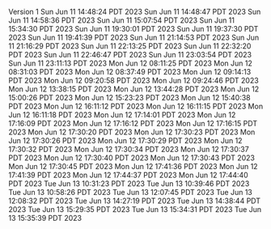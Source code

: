 Version
1
Sun Jun 11 14:48:24 PDT 2023
Sun Jun 11 14:48:47 PDT 2023
Sun Jun 11 14:58:36 PDT 2023
Sun Jun 11 15:07:54 PDT 2023
Sun Jun 11 15:34:30 PDT 2023
Sun Jun 11 19:30:01 PDT 2023
Sun Jun 11 19:37:30 PDT 2023
Sun Jun 11 19:41:39 PDT 2023
Sun Jun 11 21:14:53 PDT 2023
Sun Jun 11 21:16:29 PDT 2023
Sun Jun 11 22:13:25 PDT 2023
Sun Jun 11 22:32:20 PDT 2023
Sun Jun 11 22:46:47 PDT 2023
Sun Jun 11 23:03:54 PDT 2023
Sun Jun 11 23:11:13 PDT 2023
Mon Jun 12 08:11:25 PDT 2023
Mon Jun 12 08:31:03 PDT 2023
Mon Jun 12 08:37:49 PDT 2023
Mon Jun 12 09:14:13 PDT 2023
Mon Jun 12 09:20:58 PDT 2023
Mon Jun 12 09:24:46 PDT 2023
Mon Jun 12 13:38:15 PDT 2023
Mon Jun 12 13:44:28 PDT 2023
Mon Jun 12 15:00:26 PDT 2023
Mon Jun 12 15:23:23 PDT 2023
Mon Jun 12 15:40:38 PDT 2023
Mon Jun 12 16:11:12 PDT 2023
Mon Jun 12 16:11:15 PDT 2023
Mon Jun 12 16:11:18 PDT 2023
Mon Jun 12 17:14:01 PDT 2023
Mon Jun 12 17:16:09 PDT 2023
Mon Jun 12 17:16:12 PDT 2023
Mon Jun 12 17:16:15 PDT 2023
Mon Jun 12 17:30:20 PDT 2023
Mon Jun 12 17:30:23 PDT 2023
Mon Jun 12 17:30:26 PDT 2023
Mon Jun 12 17:30:29 PDT 2023
Mon Jun 12 17:30:32 PDT 2023
Mon Jun 12 17:30:34 PDT 2023
Mon Jun 12 17:30:37 PDT 2023
Mon Jun 12 17:30:40 PDT 2023
Mon Jun 12 17:30:43 PDT 2023
Mon Jun 12 17:30:45 PDT 2023
Mon Jun 12 17:41:36 PDT 2023
Mon Jun 12 17:41:39 PDT 2023
Mon Jun 12 17:44:37 PDT 2023
Mon Jun 12 17:44:40 PDT 2023
Tue Jun 13 10:31:23 PDT 2023
Tue Jun 13 10:39:46 PDT 2023
Tue Jun 13 10:58:26 PDT 2023
Tue Jun 13 12:07:45 PDT 2023
Tue Jun 13 12:08:32 PDT 2023
Tue Jun 13 14:27:19 PDT 2023
Tue Jun 13 14:38:44 PDT 2023
Tue Jun 13 15:29:35 PDT 2023
Tue Jun 13 15:34:31 PDT 2023
Tue Jun 13 15:35:39 PDT 2023
